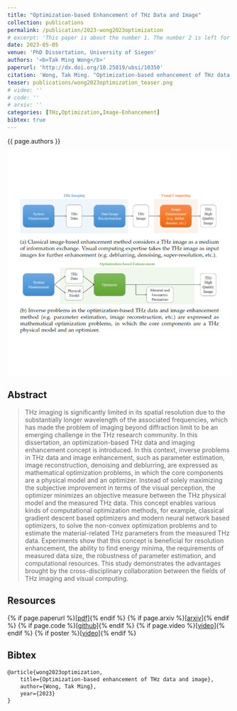 ```yaml
---
title: "Optimization-based Enhancement of THz Data and Image"
collection: publications
permalink: /publication/2023-wong2023optimization
# excerpt: 'This paper is about the number 1. The number 2 is left for future work.'
date: 2023-05-05
venue: 'PhD Dissertation, University of Siegen'
authors: '<b>Tak Ming Wong</b>'
paperurl: 'http://dx.doi.org/10.25819/ubsi/10350'
citation: 'Wong, Tak Ming. "Optimization-based enhancement of THz data and image." (2023).'
teaser: publications/wong2023optimization_teaser.png
# video: ''
# code: ''
# arxiv: ''
categories: [THz,Optimization,Image-Enhancement]
bibtex: true
---
```


{{ page.authors }}

<img class="pub_teaser" src="../images/publications/wong2023optimization_teaser.png" alt="Teaser Image" />

## Abstract
> THz imaging is significantly limited in its spatial resolution due to the substantially longer wavelength of the associated frequencies, which has made the problem of imaging beyond diffraction limit to be an emerging challenge in the THz research community. In this dissertation, an optimization-based THz data and imaging enhancement concept is introduced. In this context, inverse problems in THz data and image enhancement, such as parameter estimation, image reconstruction, denoising and deblurring, are expressed as mathematical optimization problems, in which the core components are a physical model and an optimizer. Instead of solely maximizing the subjective improvement in terms of the visual perception, the optimizer minimizes an objective measure between the THz physical model and the measured THz data. This concept enables various kinds of computational optimization methods, for example, classical gradient descent based optimizers and modern neural network based optimizers, to solve the non-convex optimization problems and to estimate the material-related THz parameters from the measured THz data. Experiments show that this concept is beneficial for resolution enhancement, the ability to find energy minima, the requirements of measured data size, the robustness of parameter estimation, and computational resources. This study demonstrates the advantages brought by the cross-disciplinary collaboration between the fields of THz imaging and visual computing.

## Resources

{% if page.paperurl %}<a href=" {{ page.paperurl }} ">[pdf]</a>{% endif %} {% if page.arxiv %}<a href=" {{ page.arxiv }} ">[arxiv]</a>{% endif %} {% if page.code %}<a href=" {{ page.code }} ">[github]</a>{% endif %} {% if page.video %}<a href=" {{ page.video }} ">[video]</a>{% endif %} {% if poster %}<a href=" {{ page.poster }} ">[video]</a>{% endif %}


## Bibtex

    @article{wong2023optimization,
        title={Optimization-based enhancement of THz data and image},
        author={Wong, Tak Ming},
        year={2023}
    }